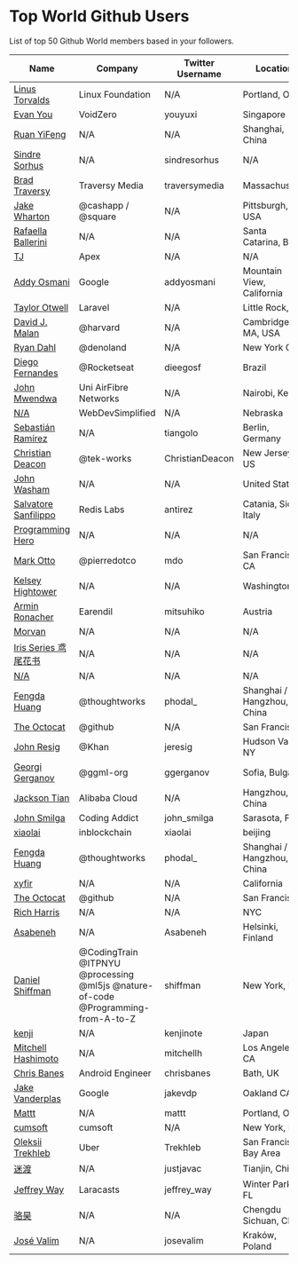 # Top World Github Users

List of top 50 Github World members based in your followers.

<!-- START TOP USERS -->
| Name | Company | Twitter Username | Location | Repositories |
|------|---------|------------------|----------|--------------|
| [Linus Torvalds](https://github.com/torvalds) | Linux Foundation | N/A | Portland, OR | 9 |
| [Evan You](https://github.com/yyx990803) | VoidZero | youyuxi | Singapore | 198 |
| [Ruan YiFeng](https://github.com/ruanyf) | N/A | N/A | Shanghai, China | 74 |
| [Sindre Sorhus](https://github.com/sindresorhus) | N/A | sindresorhus | N/A | 1119 |
| [Brad Traversy](https://github.com/bradtraversy) | Traversy Media | traversymedia | Massachusetts | 310 |
| [Jake Wharton](https://github.com/JakeWharton) | @cashapp / @square | N/A | Pittsburgh, PA, USA | 151 |
| [Rafaella Ballerini](https://github.com/rafaballerini) | N/A | N/A | Santa Catarina, Brasil | 59 |
| [TJ](https://github.com/tj) | Apex | N/A | N/A | 296 |
| [Addy Osmani](https://github.com/addyosmani) | Google | addyosmani | Mountain View, California | 344 |
| [Taylor Otwell](https://github.com/taylorotwell) | Laravel | N/A | Little Rock, AR | 32 |
| [David J. Malan](https://github.com/dmalan) | @harvard | N/A | Cambridge, MA, USA | 22 |
| [Ryan Dahl](https://github.com/ry) | @denoland  | N/A | New York City | 61 |
| [Diego Fernandes](https://github.com/diego3g) | @Rocketseat  | dieegosf | Brazil | 75 |
| [John Mwendwa](https://github.com/JohnMwendwa) | Uni AirFibre Networks | N/A | Nairobi, Kenya | 112 |
| [N/A](https://github.com/WebDevSimplified) | WebDevSimplified | N/A | Nebraska | 226 |
| [Sebastián Ramírez](https://github.com/tiangolo) | N/A | tiangolo | Berlin, Germany | 73 |
| [Christian Deacon](https://github.com/gamemann) | @tek-works | ChristianDeacon | New Jersey, US | 173 |
| [John Washam](https://github.com/jwasham) | N/A | N/A | United States | 30 |
| [Salvatore Sanfilippo](https://github.com/antirez) | Redis Labs | antirez | Catania, Sicily, Italy | 94 |
| [Programming Hero](https://github.com/ProgrammingHero1) | N/A | N/A | N/A | 914 |
| [Mark Otto](https://github.com/mdo) | @pierredotco  | mdo | San Francisco, CA | 32 |
| [Kelsey Hightower](https://github.com/kelseyhightower) | N/A | N/A | Washington | 195 |
| [Armin Ronacher](https://github.com/mitsuhiko) | Earendil | mitsuhiko | Austria | 314 |
| [Morvan](https://github.com/MorvanZhou) | N/A | N/A | N/A | 46 |
| [Iris Series 鸢尾花书](https://github.com/Visualize-ML) | N/A | N/A | N/A | 10 |
| [N/A](https://github.com/lllyasviel) | N/A | N/A | N/A | 51 |
| [Fengda Huang](https://github.com/phodal) | @thoughtworks | phodal_ | Shanghai / Hangzhou, China | 369 |
| [The Octocat](https://github.com/octocat) | @github | N/A | San Francisco | 8 |
| [John Resig](https://github.com/jeresig) | @Khan  | jeresig | Hudson Valley, NY | 111 |
| [Georgi Gerganov](https://github.com/ggerganov) | @ggml-org  | ggerganov | Sofia, Bulgaria | 70 |
| [Jackson Tian](https://github.com/JacksonTian) | Alibaba Cloud | N/A | Hangzhou, China | 271 |
| [John Smilga](https://github.com/john-smilga) | Coding Addict | john_smilga | Sarasota, FL | 259 |
| [xiaolai](https://github.com/xiaolai) | inblockchain | xiaolai | beijing | 68 |
| [Fengda Huang](https://github.com/phodal) | @thoughtworks | phodal_ | Shanghai / Hangzhou, China | 369 |
| [xyfir](https://github.com/MrXyfir) | N/A | N/A | California | 6 |
| [The Octocat](https://github.com/octocat) | @github | N/A | San Francisco | 8 |
| [Rich Harris](https://github.com/Rich-Harris) | N/A | N/A | NYC | 391 |
| [Asabeneh](https://github.com/Asabeneh) | N/A | Asabeneh | Helsinki, Finland | 178 |
| [Daniel Shiffman](https://github.com/shiffman) | @CodingTrain @ITPNYU @processing  @ml5js @nature-of-code @Programming-from-A-to-Z  | shiffman | New York, NY | 172 |
| [kenji](https://github.com/kenjinote) | N/A | kenjinote | Japan | 641 |
| [Mitchell Hashimoto](https://github.com/mitchellh) | N/A | mitchellh | Los Angeles, CA | 112 |
| [Chris Banes](https://github.com/chrisbanes) | Android Engineer | chrisbanes | Bath, UK | 54 |
| [Jake Vanderplas](https://github.com/jakevdp) | Google | jakevdp | Oakland CA | 239 |
| [Mattt](https://github.com/mattt) | N/A | mattt | Portland, OR | 112 |
| [cumsoft](https://github.com/cumsoft) | cumsoft | N/A | New York, NY | 8 |
| [Oleksii Trekhleb](https://github.com/trekhleb) | Uber | Trekhleb | San Francisco Bay Area | 25 |
| [迷渡](https://github.com/justjavac) | N/A | justjavac | Tianjin, China | 413 |
| [Jeffrey Way](https://github.com/JeffreyWay) | Laracasts | jeffrey_way | Winter Park, FL | 67 |
| [骆昊](https://github.com/jackfrued) | N/A | N/A | Chengdu Sichuan, China | 141 |
| [José Valim](https://github.com/josevalim) | N/A | josevalim | Kraków, Poland | 52 |
<!-- END TOP USERS -->

